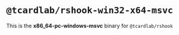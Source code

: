 # `@tcardlab/rshook-win32-x64-msvc`

This is the **x86_64-pc-windows-msvc** binary for `@tcardlab/rshook`
